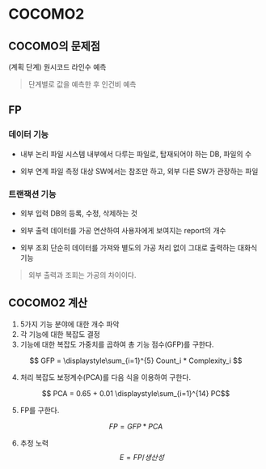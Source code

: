 # COCOMO2

## COCOMO의 문제점
(계획 단계) 원시코드 라인수 예측

> 단계별로 값을 예측한 후 인건비 예측

## FP

### 데이터 기능
- 내부 논리 파일
시스템 내부에서 다루는 파일로, 탑재되어야 하는 DB, 파일의 수

- 외부 연계 파일
측정 대상 SW에서는 참조만 하고, 외부 다른 SW가 관장하는 파일

### 트랜잭션 기능
- 외부 입력
DB의 등록, 수정, 삭제하는 것

- 외부 출력
데이터를 가공 연산하여 사용자에게 보여지는 report의 개수

- 외부 조회
단순히 데이터를 가져와 별도의 가공 처리 없이 그대로 출력하는 대화식 기능

> 외부 출력과 조회는 가공의 차이이다.

## COCOMO2 계산

1. 5가지 기능 분야에 대한 개수 파악
2. 각 기능에 대한 복잡도 결정
3. 기능에 대한 복잡도 가중치를 곱하여 총 기능 점수(GFP)를 구한다.

$$ GFP = \displaystyle\sum_{i=1}^{5} Count_i * Complexity_i $$

4. 처리 복잡도 보정계수(PCA)를 다음 식을 이용하여 구한다.

$$ PCA = 0.65 + 0.01 \displaystyle\sum_{i=1}^{14} PC$$

5. FP를 구한다.

$$FP = GFP * PCA$$

6. 추정 노력
$$E = FP / 생산성$$